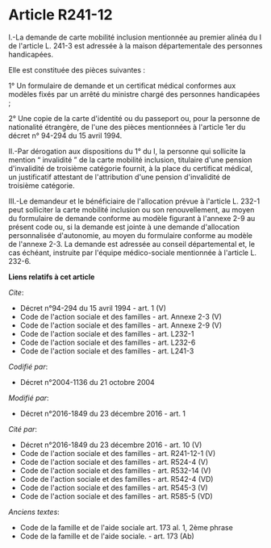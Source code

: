 # Article R241-12

I.-La demande de carte mobilité inclusion mentionnée au premier alinéa du I de l'article L. 241-3 est adressée à la maison
départementale des personnes handicapées. 

Elle est constituée des pièces suivantes : 

1° Un formulaire de demande et un certificat médical conformes aux modèles fixés par un arrêté du ministre chargé des
personnes handicapées ; 

2° Une copie de la carte d'identité ou du passeport ou, pour la personne de nationalité étrangère, de l'une des pièces
mentionnées à l'article 1er du décret n° 94-294 du 15 avril 1994. 

II.-Par dérogation aux dispositions du 1° du I, la personne qui sollicite la mention “ invalidité ” de la carte mobilité
inclusion, titulaire d'une pension d'invalidité de troisième catégorie fournit, à la place du certificat médical, un
justificatif attestant de l'attribution d'une pension d'invalidité de troisième catégorie. 

III.-Le demandeur et le bénéficiaire de l'allocation prévue à l'article L. 232-1 peut solliciter la carte mobilité inclusion
ou son renouvellement, au moyen du formulaire de demande conforme au modèle figurant à l'annexe 2-9 au présent code ou, si la
demande est jointe à une demande d'allocation personnalisée d'autonomie, au moyen du formulaire conforme au modèle de
l'annexe 2-3. La demande est adressée au conseil départemental et, le cas échéant, instruite par l'équipe médico-sociale
mentionnée à l'article L. 232-6.

**Liens relatifs à cet article**

_Cite_:

  - Décret n°94-294 du 15 avril 1994 - art. 1 (V)
  - Code de l'action sociale et des familles - art. Annexe 2-3 (V)
  - Code de l'action sociale et des familles - art. Annexe 2-9 (V)
  - Code de l'action sociale et des familles - art. L232-1
  - Code de l'action sociale et des familles - art. L232-6
  - Code de l'action sociale et des familles - art. L241-3

_Codifié par_:

  - Décret n°2004-1136 du 21 octobre 2004

_Modifié par_:

  - Décret n°2016-1849 du 23 décembre 2016 - art. 1

_Cité par_:

  - Décret n°2016-1849 du 23 décembre 2016 - art. 10 (V)
  - Code de l'action sociale et des familles - art. R241-12-1 (V)
  - Code de l'action sociale et des familles - art. R524-4 (V)
  - Code de l'action sociale et des familles - art. R532-14 (V)
  - Code de l'action sociale et des familles - art. R542-4 (VD)
  - Code de l'action sociale et des familles - art. R545-3 (V)
  - Code de l'action sociale et des familles - art. R585-5 (VD)

_Anciens textes_:

  - Code de la famille et de l'aide sociale art. 173 al. 1, 2ème phrase
  - Code de la famille et de l'aide sociale. - art. 173 (Ab)
